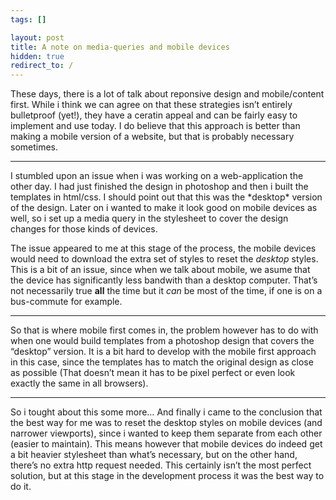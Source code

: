```yaml
---
tags: []

layout: post
title: A note on media-queries and mobile devices
hidden: true
redirect_to: / 
---
```


These days, there is a lot of talk about reponsive design and
mobile/content first. While i think we can agree on that these
strategies isn’t entirely bulletproof (yet!), they have a ceratin appeal
and can be fairly easy to implement and use today. I do believe that
this approach is better than making a mobile version of a website, but
that is probably necessary sometimes.

<hr class="divider">
I stumbled upon an issue when i was working on a web-application the
other day. I had just finished the design in photoshop and then i built
the templates in html/css. I should point out that this was the
*desktop* version of the design. Later on i wanted to make it look good
on mobile devices as well, so i set up a media query in the stylesheet
to cover the design changes for those kinds of devices.

The issue appeared to me at this stage of the process, the mobile
devices would need to download the extra set of styles to reset the
*desktop* styles. This is a bit of an issue, since when we talk about
mobile, we asume that the device has significantly less bandwith than a
desktop computer. That’s not necessarily true **all** the time but it
*can* be most of the time, if one is on a bus-commute for example.

<hr class="divider">
So that is where mobile first comes in, the problem however has to do
with when one would build templates from a photoshop design that covers
the “desktop” version. It is a bit hard to develop with the mobile first
approach in this case, since the templates has to match the original
design as close as possible (That doesn’t mean it has to be pixel
perfect or even look exactly the same in all browsers).

<hr class="divider">
So i tought about this some more… And finally i came to the conclusion
that the best way for me was to reset the desktop styles on mobile
devices (and narrower viewports), since i wanted to keep them separate
from each other (easier to maintain). This means however that mobile
devices do indeed get a bit heavier stylesheet than what’s necessary,
but on the other hand, there’s no extra http request needed. This
certainly isn’t the most perfect solution, but at this stage in the
development process it was the best way to do it.
